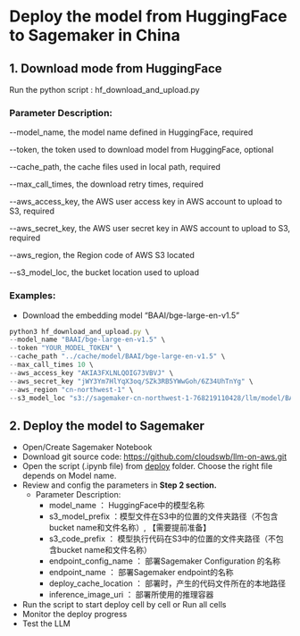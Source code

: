 # Deploy the model from HuggingFace to Sagemaker in China

## 1. Download mode from HuggingFace

Run the python script : hf_download_and_upload.py

### Parameter Description:

--model_name, the model name defined in HuggingFace, required

--token, the token used to download model from HuggingFace, optional

--cache_path, the cache files used in local path, required

--max_call_times, the download retry times, required

--aws_access_key, the AWS user access key in AWS account to upload to S3, required

--aws_secret_key, the AWS user secret key in AWS account to upload to S3, required

--aws_region, the Region code of AWS S3 located

--s3_model_loc, the bucket location used to upload

### Examples:

- Download the embedding model “BAAI/bge-large-en-v1.5”

```jsx
python3 hf_download_and_upload.py \
--model_name "BAAI/bge-large-en-v1.5" \
--token "YOUR_MODEL_TOKEN" \
--cache_path "../cache/model/BAAI/bge-large-en-v1.5" \
--max_call_times 10 \
--aws_access_key "AKIA3FXLNLQOIG73VBVJ" \
--aws_secret_key "jWY3Ym7HlYqX3oq/SZk3RB5YWwGoh/6Z34UhTnYg" \
--aws_region "cn-northwest-1" \
--s3_model_loc "s3://sagemaker-cn-northwest-1-768219110428/llm/model/BAAI/bge-large-en-v1.5/"
```

## 2. Deploy the model to Sagemaker

- Open/Create Sagemaker Notebook
- Download git source code: https://github.com/cloudswb/llm-on-aws.git
- Open the script (.ipynb file) from [deploy](https://github.com/cloudswb/llm-on-aws/tree/main/deploy) folder. Choose the right file depends on Model name.
- Review and config the parameters in **Step 2 section.**
    - Parameter Description:
        - model_name ： HuggingFace中的模型名称
        - s3_model_prefix ：模型文件在S3中的位置的文件夹路径（不包含bucket name和文件名称）, 【需要提前准备】
        - s3_code_prefix ： 模型执行代码在S3中的位置的文件夹路径（不包含bucket name和文件名称）
        - endpoint_config_name ： 部署Sagemaker Configuration 的名称
        - endpoint_name ： 部署Sagemaker endpoint的名称
        - deploy_cache_location ： 部署时，产生的代码文件所在的本地路径
        - inference_image_uri ： 部署所使用的推理容器
- Run the script to start deploy cell by cell or Run all cells
- Monitor the deploy progress
- Test the LLM